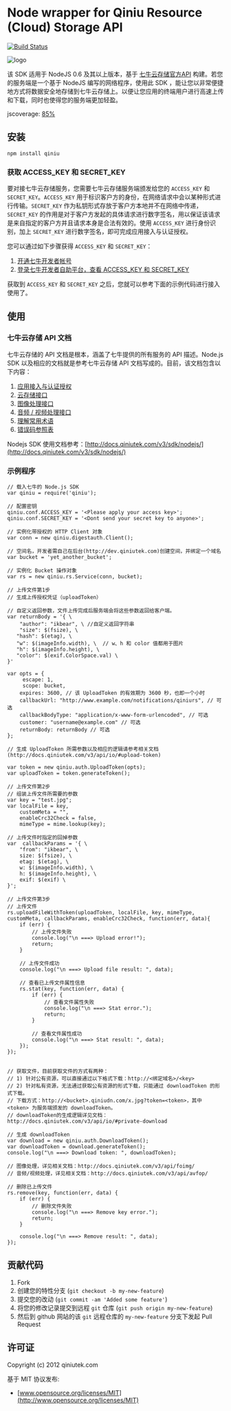 # Node wrapper for Qiniu Resource (Cloud) Storage API

[![Build Status](https://travis-ci.org/qiniu/nodejs-sdk.png?branch=master)](https://travis-ci.org/qiniu/nodejs-sdk)

![logo](http://qiniutek.com/images/logo-2.png)

该 SDK 适用于 NodeJS 0.6 及其以上版本，基于 [七牛云存储官方API](/v3/api/) 构建。若您的服务端是一个基于 NodeJS 编写的网络程序，使用此 SDK ，能让您以非常便捷地方式将数据安全地存储到七牛云存储上。以便让您应用的终端用户进行高速上传和下载，同时也使得您的服务端更加轻盈。

jscoverage: [85%](http://fengmk2.github.com/coverage/qiniu.html)

## 安装

    npm install qiniu

### 获取 ACCESS_KEY 和 SECRET_KEY

要对接七牛云存储服务，您需要七牛云存储服务端颁发给您的 `ACCESS_KEY` 和 `SECRET_KEY`。`ACCESS_KEY` 用于标识客户方的身份，在网络请求中会以某种形式进行传输。`SECRET_KEY` 作为私钥形式存放于客户方本地并不在网络中传递，`SECRET_KEY` 的作用是对于客户方发起的具体请求进行数字签名，用以保证该请求是来自指定的客户方并且请求本身是合法有效的。使用 `ACCESS_KEY` 进行身份识别，加上 `SECRET_KEY` 进行数字签名，即可完成应用接入与认证授权。

您可以通过如下步骤获得 `ACCESS_KEY` 和 `SECRET_KEY`：

1. [开通七牛开发者帐号](https://dev.qiniutek.com/signup)
2. [登录七牛开发者自助平台，查看 ACCESS_KEY 和 SECRET_KEY](https://dev.qiniutek.com/account/keys)

获取到 `ACCESS_KEY` 和 `SECRET_KEY` 之后，您就可以参考下面的示例代码进行接入使用了。

## 使用

### 七牛云存储 API 文档

七牛云存储的 API 文档是根本，涵盖了七牛提供的所有服务的 API 描述。Node.js SDK 以及相应的文档就是参考七牛云存储 API 文档写成的。目前，该文档包含以下内容：

1. [应用接入与认证授权](http://docs.qiniutek.com/v3/api/auth/)
2. [云存储接口](http://docs.qiniutek.com/v3/api/io/)
3. [图像处理接口](http://docs.qiniutek.com/v3/api/foimg/)
4. [音频 / 视频处理接口](http://docs.qiniutek.com/v3/api/avfop/)
5. [理解常用术语](http://docs.qiniutek.com/v3/api/words/)
6. [错误码参照表](http://docs.qiniutek.com/v3/api/code/)

Nodejs SDK 使用文档参考：[http://docs.qiniutek.com/v3/sdk/nodejs/](http://docs.qiniutek.com/v3/sdk/nodejs/)


### 示例程序

	// 载入七牛的 Node.js SDK
    var qiniu = require('qiniu');

    // 配置密钥
    qiniu.conf.ACCESS_KEY = '<Please apply your access key>';
    qiniu.conf.SECRET_KEY = '<Dont send your secret key to anyone>';

    // 实例化带授权的 HTTP Client 对象
    var conn = new qiniu.digestauth.Client();

    // 空间名，开发者需自己在后台(http://dev.qiniutek.com)创建空间，并绑定一个域名
    var bucket = 'yet_another_bucket';

    // 实例化 Bucket 操作对象
    var rs = new qiniu.rs.Service(conn, bucket);

    // 上传文件第1步
    // 生成上传授权凭证（uploadToken）
    
    // 自定义返回参数，文件上传完成后服务端会将这些参数返回给客户端。
    var returnBody = '{ \
    	"author": "ikbear", \ //自定义返回字符串
      	"size": $(fsize), \
       "hash": $(etag), \
       "w": $(imageInfo.width), \  // w、h 和 color 值都用于图片
       "h": $(imageInfo.height), \
       "color": $(exif.ColorSpace.val) \
    }'
        
    var opts = {
    	 escape: 1,
    	 scope: bucket,
        expires: 3600, // 该 UploadToken 的有效期为 3600 秒，也即一个小时
        callbackUrl: "http://www.example.com/notifications/qiniurs", // 可选
        callbackBodyType: "application/x-www-form-urlencoded", // 可选
        customer: "username@example.com" // 可选
        returnBody: returnBody // 可选
    };
    
    // 生成 UploadToken 所需参数以及相应的逻辑请参考相关文档(http://docs.qiniutek.com/v3/api/io/#upload-token) 
    
    var token = new qiniu.auth.UploadToken(opts);
    var uploadToken = token.generateToken();

    // 上传文件第2步
    // 组装上传文件所需要的参数
    var key = "test.jpg";
    var localFile = key,
        customMeta = "",
        enableCrc32Check = false,
        mimeType = mime.lookup(key);
    
    // 上传文件时指定的回掉参数    
    var  callbackParams = '{ \
        "from": "ikbear", \
        size: $(fsize), \
        etag: $(etag), \
        w: $(imageInfo.width), \
        h: $(imageInfo.height), \
        exif: $(exif) \
    }';

    // 上传文件第3步
    // 上传文件
    rs.uploadFileWithToken(uploadToken, localFile, key, mimeType, customMeta, callbackParams, enableCrc32Check, function(err, data){
        if (err) {
            // 上传文件失败
            console.log("\n ===> Upload error!");
            return;
        }
        
        // 上传文件成功
        console.log("\n ===> Upload file result: ", data);

        // 查看已上传文件属性信息
        rs.stat(key, function(err, data) {
            if (err) {
                // 查看文件属性失败
                console.log("\n ===> Stat error.");
                return;
            }
            
            // 查看文件属性成功
            console.log("\n ===> Stat result: ", data);
        });
    });


    // 获取文件，目前获取文件的方式有两种：
    // 1) 针对公有资源，可以直接通过以下格式下载：http://<绑定域名>/<key>
    // 2) 针对私有资源，无法通过获取公有资源的形式下载，只能通过 downloadToken 的形式下载。
    // 下载方式：http://<bucket>.qiniudn.com/x.jpg?token=<token>，其中 <token> 为服务端颁发的 downloadToken。
    // downloadToken的生成逻辑详见文档：http://docs.qiniutek.com/v3/api/io/#private-download
    
    // 生成 downloadToken
    var download = new qiniu.auth.DownloadToken();
    var downloadToken = download.generateToken();
    console.log("\n ===> Download token: ", downloadToken);
    
    // 图像处理，详见相关文档：http://docs.qiniutek.com/v3/api/foimg/
    // 音频/视频处理，详见相关文档：http://docs.qiniutek.com/v3/api/avfop/
    
    // 删除已上传文件
    rs.remove(key, function(err, data) {
        if (err) {
        	// 删除文件失败
        	console.log("\n ===> Remove key error.");
        	return;
        }
        
        console.log("\n ===> Remove result: ", data);
    });


## 贡献代码

1. Fork
2. 创建您的特性分支 (`git checkout -b my-new-feature`)
3. 提交您的改动 (`git commit -am 'Added some feature'`)
4. 将您的修改记录提交到远程 `git` 仓库 (`git push origin my-new-feature`)
5. 然后到 github 网站的该 `git` 远程仓库的 `my-new-feature` 分支下发起 Pull Request

## 许可证

Copyright (c) 2012 qiniutek.com

基于 MIT 协议发布:

* [www.opensource.org/licenses/MIT](http://www.opensource.org/licenses/MIT)
